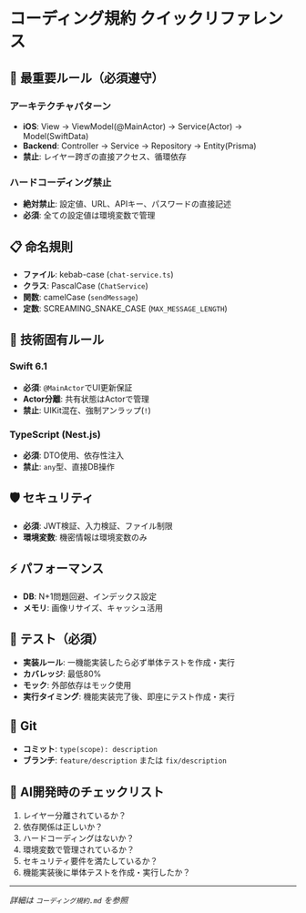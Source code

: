# コーディング規約 クイックリファレンス

## 🚨 最重要ルール（必須遵守）

### アーキテクチャパターン
- **iOS**: View → ViewModel(@MainActor) → Service(Actor) → Model(SwiftData)
- **Backend**: Controller → Service → Repository → Entity(Prisma)
- **禁止**: レイヤー跨ぎの直接アクセス、循環依存

### ハードコーディング禁止
- **絶対禁止**: 設定値、URL、APIキー、パスワードの直接記述
- **必須**: 全ての設定値は環境変数で管理

## 📋 命名規則
- **ファイル**: kebab-case (`chat-service.ts`)
- **クラス**: PascalCase (`ChatService`)
- **関数**: camelCase (`sendMessage`)
- **定数**: SCREAMING_SNAKE_CASE (`MAX_MESSAGE_LENGTH`)

## 🔧 技術固有ルール

### Swift 6.1
- **必須**: `@MainActor`でUI更新保証
- **Actor分離**: 共有状態はActorで管理
- **禁止**: UIKit混在、強制アンラップ(`!`)

### TypeScript (Nest.js)
- **必須**: DTO使用、依存性注入
- **禁止**: `any`型、直接DB操作

## 🛡️ セキュリティ
- **必須**: JWT検証、入力検証、ファイル制限
- **環境変数**: 機密情報は環境変数のみ

## ⚡ パフォーマンス
- **DB**: N+1問題回避、インデックス設定
- **メモリ**: 画像リサイズ、キャッシュ活用

## 🧪 テスト（必須）
- **実装ルール**: 一機能実装したら必ず単体テストを作成・実行
- **カバレッジ**: 最低80%
- **モック**: 外部依存はモック使用
- **実行タイミング**: 機能実装完了後、即座にテスト作成・実行

## 📝 Git
- **コミット**: `type(scope): description`
- **ブランチ**: `feature/description` または `fix/description`

## 🤖 AI開発時のチェックリスト
1. レイヤー分離されているか？
2. 依存関係は正しいか？
3. ハードコーディングはないか？
4. 環境変数で管理されているか？
5. セキュリティ要件を満たしているか？
6. 機能実装後に単体テストを作成・実行したか？

---
*詳細は `コーディング規約.md` を参照*
